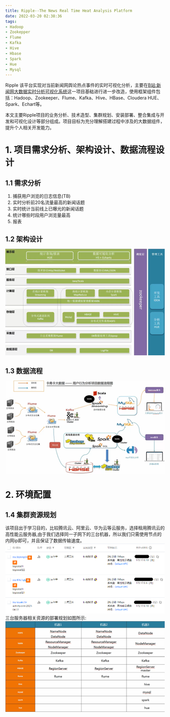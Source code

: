```yaml
---
title: Ripple--The News Real Time Heat Analysis Platform
date: 2022-03-20 02:38:36
tags:
- Hadoop
- Zookepper
- Flume
- Kafka
- Hive
- Hbase
- Spark
- Hue
- Mysql
---
```

Ripple 该平台实现对当前新闻网舆论热点事件的实时可视化分析，主要在[B站:新闻网大数据实时分析可视化系统](https://www.bilibili.com/video/BV1mK411T7WY?p=1)这一项目基础进行进一步改造，使用框架组件包括：Hadoop、Zookeeper、Flume、Kafka、Hive、HBase、Cloudera HUE、Spark、Echart等。

本文主要Ripple项目的业务分析、技术造型、集群规划、安装部署、整合集成与开发和可视化设计等部分组成。项目目标为充分理解搭建过程中涉及的大数据组件，提升个人相关开发能力。

<!-- more -->
# 1. 项目需求分析、架构设计、数据流程设计
## 1.1 需求分析
1. 捕获用户浏览的日志信息(TB)
2. 实时分析前20名流量最高的新闻话题
3. 实时统计当前线上已曝光的新闻话题
4. 统计哪些时段用户浏览量最高
5. 报表

## 1.2 架构设计
<img src="./Ripple-The-News-Real-Time-Heat-Analysis-Platform/project_structure.png" width=600 >

## 1.3 数据流程
<img src="./Ripple-The-News-Real-Time-Heat-Analysis-Platform/data_flow.png" width=600 >

# 2. 环境配置
## 1.4 集群资源规划
该项目出于学习目的，比较腾讯云、阿里云、华为云等云服务，选择租用腾讯云的高性能云服务器,由于我们选择同一子网下的三台机器，所以我们只需使用节点的内网ip即可，并且保证了数据传输速度。  
<img src="./Ripple-The-News-Real-Time-Heat-Analysis-Platform/cloud_machine.png" width=600 >
三台服务器相关资源的部署规划如图所示:
<img src="./Ripple-The-News-Real-Time-Heat-Analysis-Platform/cluster_resources.png" width=600 >

